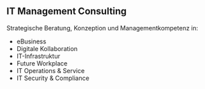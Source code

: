 ## <i class="fa fa-compass" aria-hidden="true"></i> IT Management Consulting
Strategische Beratung, Konzeption und Managementkompetenz in:  
* eBusiness
* Digitale Kollaboration
* IT-Infrastruktur 
* Future Workplace
* IT Operations & Service
* IT Security & Compliance